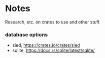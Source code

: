 <!-- markdownlint-disable -->
# Notes

Research, etc. on crates to use and other stuff. 

### database options

- sled, https://crates.io/crates/sled
- sqlite, https://docs.rs/sqlite/latest/sqlite/
